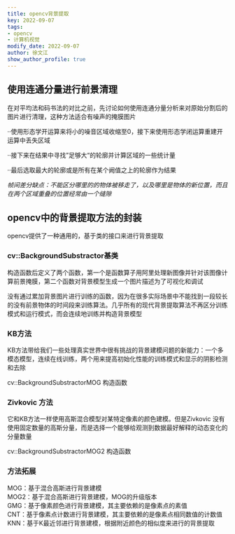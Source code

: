 ```yaml
---
title: opencv背景提取
key: 2022-09-07
tags: 
- opencv
- 计算机视觉
modify_date: 2022-09-07
author: 徐文江
show_author_profile: true
---
```






## 使用连通分量进行前景清理 			
<!--more-->     
在对平均法和码书法的对比之前，先讨论如何使用连通分量分析来对原始分割后的图片进行清理，这种方法适合有噪声的掩膜图片				

··使用形态学开运算来将小的噪音区域收缩至0，接下来使用形态学闭运算重建开运算中丢失区域		

··接下来在结果中寻找”足够大“的轮廓并计算区域的一些统计量			

··最后选取最大的轮廓或是所有在某个阙值之上的轮廓作为结果			



*帧间差分缺点：不能区分哪里的的物体被移走了，以及哪里是物体的新位置，而且在两个区域重叠的位置经常由一个缝隙*			





## opencv中的背景提取方法的封装			

opencv提供了一种通用的，基于类的接口来进行背景提取				

### cv::BackgroundSubstractor基类			

构造函数后定义了两个函数，第一个是函数算子用阿里处理新图像并针对该图像计算前景掩膜，第二个函数对背景模型生成一个图片描述为了可视化和调试				

没有通过累加背景图片进行训练的函数，因为在很多实际场景中不能找到一段较长的没有前景物体的时间段来训练算法。几乎所有的现代背景提取算法不再区分训练模式和运行模式，而会连续地训练并构造背景模型					





### KB方法			

KB方法带给我们一些处理真实世界中很有挑战的背景建模问题的新能力：一个多模态模型，连续在线训练，两个用来提高初始化性能的训练模式和显示的阴影检测和去除			

cv::BackgroundSubstractorMOG 构造函数			



### Zivkovic 方法				

它和KB方法一样使用高斯混合模型对某特定像素的颜色建模。但是Zivkovic 没有使用固定数量的高斯分量，而是选择一个能够给观测到数据最好解释的动态变化的分量数量			

cv::BackgroundSubstractorMOG2 构造函数				







### 方法拓展			

MOG：基于混合高斯进行背景建模			
MOG2：基于混合高斯进行背景建模，MOG的升级版本				
GMG：基于像素颜色进行背景建模，其主要依赖的是像素点的素值				
CNT：基于像素点计数进行背景建模，其主要依赖的是像素点相同数值的计数值			
KNN：基于K最近邻进行背景建模，根据附近颜色的相似度来进行的背景提取			

